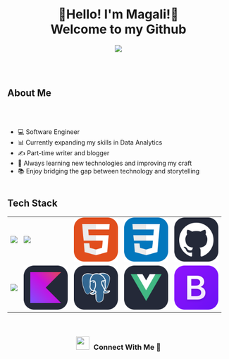 <h1 align="center"> 👋Hello! I'm Magali!👋 <br>Welcome to my Github </h1>


<p align="center">
  <a href="https://github.com/your_username"><img src="https://readme-typing-svg.herokuapp.com/?lines=Software+Engineer;Learning+Data+Analytics;Part-time+Writer;Passionate+about+tech+%26+words&font=Pacifico&center=true&width=650&height=120&color=DB7093&vCenter=true&size=45%22"></a>
</p>

<br><br>

<h2 font-weight="bold">About Me</h2>
<br><br>

- 💻 Software Engineer 
- 📊 Currently expanding my skills in Data Analytics
- ✍️ Part-time writer and blogger
- 🌱 Always learning new technologies and improving my craft
- 📚 Enjoy bridging the gap between technology and storytelling
<br><br>


<h2 font-weight="bold">Tech Stack</h2>
<table align="center">
  <tr>
      <td><img src="https://cdn.iconscout.com/icon/free/png-256/python-3521655-2945099.png" width="100"></td>
      <td><img src="https://cdn.iconscout.com/icon/free/png-256/javascript-1-225993.png" width="100"></td>
      <td><img src="https://github.com/tandpfun/skill-icons/raw/main/icons/HTML.svg" width="100"></td>
      <td><img src="https://raw.githubusercontent.com/tandpfun/skill-icons/65dea6c4eaca7da319e552c09f4cf5a9a8dab2c8/icons/CSS.svg" width="100"></td>
      <td><img src="https://raw.githubusercontent.com/tandpfun/skill-icons/65dea6c4eaca7da319e552c09f4cf5a9a8dab2c8/icons/Github-Dark.svg" width="100"></td>
  </tr>
  <tr>
      <td><img src="https://cdn.iconscout.com/icon/free/png-256/numpy-3521138-2944833.png" width="100"></td>
      <td><img src="https://github.com/tandpfun/skill-icons/raw/main/icons/Kotlin-Dark.svg" width="100"></td>
      <td><img src="https://github.com/tandpfun/skill-icons/raw/main/icons/PostgreSQL-Dark.svg" width="100"></td>
      <td><img src="https://github.com/tandpfun/skill-icons/raw/main/icons/VueJS-Dark.svg" width="100"></td>
      <td><img src="https://github.com/tandpfun/skill-icons/raw/main/icons/Bootstrap.svg" width="100"></td>
  </tr>
</table>

<br/>
<h3 align="center"> <img src="https://media.giphy.com/media/iY8CRBdQXODJSCERIr/giphy.gif" width="30" height="30" style="margin-right: 10px;">Connect With Me 🤝 </h3>


  

